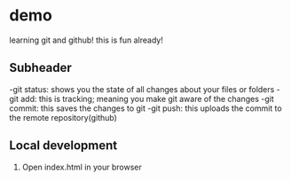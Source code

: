 # demo
learning git and github!
this is fun already!

## Subheader

-git status: shows you the state of all changes about your files or folders
-git add: this is tracking; meaning you make git aware of the changes
-git commit: this saves the changes to git
-git push: this uploads the commit to the remote repository(github)

## Local development
1. Open index.html in your browser